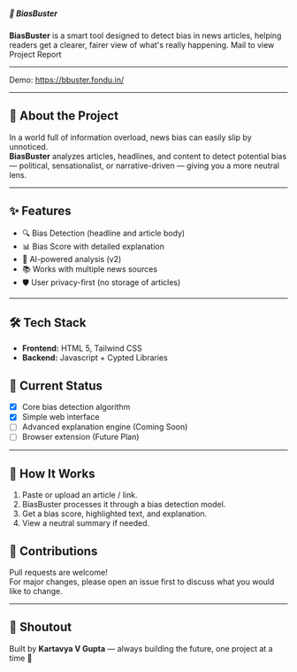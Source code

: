 ##### 📰 BiasBuster

**BiasBuster** is a smart tool designed to detect bias in news articles, helping readers get a clearer, fairer view of what's really happening.
Mail to view Project Report  

---

Demo: https://bbuster.fondu.in/

---

## 🚀 About the Project

In a world full of information overload, news bias can easily slip by unnoticed.  
**BiasBuster** analyzes articles, headlines, and content to detect potential bias — political, sensationalist, or narrative-driven — giving you a more neutral lens.

---

## ✨ Features

- 🔍 Bias Detection (headline and article body)
- 📊 Bias Score with detailed explanation
- 🧠 AI-powered analysis (v2) 
- 📚 Works with multiple news sources
- 🛡️ User privacy-first (no storage of articles)

---

## 🛠️ Tech Stack

- **Frontend:** HTML 5, Tailwind CSS
- **Backend:** Javascript + Cypted Libraries


## 🚧 Current Status

- [x] Core bias detection algorithm
- [x] Simple web interface
- [ ] Advanced explanation engine (Coming Soon)
- [ ] Browser extension (Future Plan)

---

## 🧠 How It Works

1. Paste or upload an article / link.
2. BiasBuster processes it through a bias detection model.
3. Get a bias score, highlighted text, and explanation.
4. View a neutral summary if needed.


## 🤝 Contributions

Pull requests are welcome!  
For major changes, please open an issue first to discuss what you would like to change.

---

## 📢 Shoutout

Built by **Kartavya V Gupta** — always building the future, one project at a time 🚀
